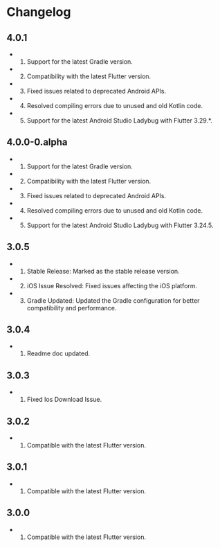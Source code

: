 # Changelog

## 4.0.1
- 1. Support for the latest Gradle version.
- 2. Compatibility with the latest Flutter version.
- 3. Fixed issues related to deprecated Android APIs.
- 4. Resolved compiling errors due to unused and old Kotlin code.
- 5. Support for the latest Android Studio Ladybug with Flutter 3.29.*.
## 4.0.0-0.alpha
- 1. Support for the latest Gradle version.
- 2. Compatibility with the latest Flutter version.
- 3. Fixed issues related to deprecated Android APIs.
- 4. Resolved compiling errors due to unused and old Kotlin code.
- 5. Support for the latest Android Studio Ladybug with Flutter 3.24.5.
## 3.0.5
- 1. Stable Release: Marked as the stable release version.
- 2. iOS Issue Resolved: Fixed issues affecting the iOS platform.
- 3. Gradle Updated: Updated the Gradle configuration for better compatibility and performance.
## 3.0.4
- 1. Readme doc updated.
## 3.0.3
- 1. Fixed Ios Download Issue.
## 3.0.2
- 1. Compatible with the latest Flutter version. 
## 3.0.1
- 1. Compatible with the latest Flutter version.
## 3.0.0
- 1. Compatible with the latest Flutter version.